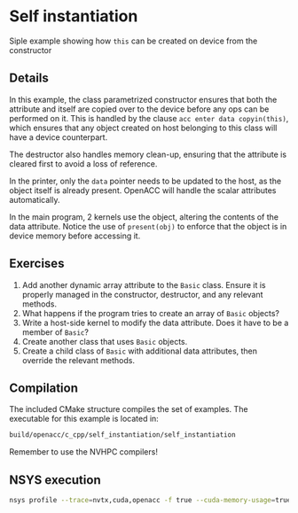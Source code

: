 # Self instantiation

Siple example showing how `this` can be created on device from the constructor

## Details

In this example, the class parametrized constructor ensures that both the attribute and itself are copied over to the device before any ops can be performed on it.
This is handled by the clause `acc enter data copyin(this)`, which ensures that any object created on host belonging to this class will have a device counterpart.

The destructor also handles memory clean-up, ensuring that the attribute is cleared first to avoid a loss of reference.

In the printer, only the `data` pointer needs to be updated to the host, as the object itself is already present. OpenACC will handle the scalar attributes automatically.

In the main program, 2 kernels use the object, altering the contents of the data attribute. Notice the use of `present(obj)` to enforce that the object is in device memory before accessing it.

## Exercises

1. Add another dynamic array attribute to the `Basic` class. Ensure it is properly managed in the constructor, destructor, and any relevant methods.
2. What happens if the program tries to create an array of `Basic` objects?
3. Write a host-side kernel to modify the data attribute. Does it have to be a member of `Basic`?
4. Create another class that uses `Basic` objects.
5. Create a child class of `Basic` with additional data attributes, then override the relevant methods.

## Compilation

The included CMake structure compiles the set of examples. The executable for this example is located in:

```bash
build/openacc/c_cpp/self_instantiation/self_instantiation
```

Remember to use the NVHPC compilers!

## NSYS execution

```bash
nsys profile --trace=nvtx,cuda,openacc -f true --cuda-memory-usage=true -o [reportName] ./build/openacc/c_cpp/self_instantiation/self_instantiation
```